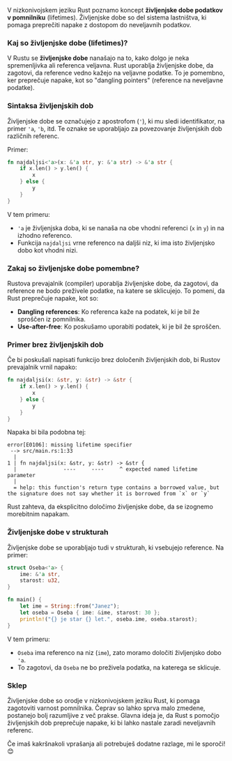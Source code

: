 V nizkonivojskem jeziku Rust poznamo koncept **življenjske dobe podatkov v pomnilniku** (lifetimes). Življenjske dobe so del sistema lastništva, ki pomaga preprečiti napake z dostopom do neveljavnih podatkov.

### Kaj so življenjske dobe (lifetimes)?

V Rustu se **življenjske dobe** nanašajo na to, kako dolgo je neka spremenljivka ali referenca veljavna. Rust uporablja življenjske dobe, da zagotovi, da reference vedno kažejo na veljavne podatke. To je pomembno, ker preprečuje napake, kot so "dangling pointers" (reference na neveljavne podatke).

### Sintaksa življenjskih dob

Življenjske dobe se označujejo z apostrofom (`'`), ki mu sledi identifikator, na primer `'a`, `'b`, itd. Te oznake se uporabljajo za povezovanje življenjskih dob različnih referenc.

Primer:

```rust
fn najdaljsi<'a>(x: &'a str, y: &'a str) -> &'a str {
    if x.len() > y.len() {
        x
    } else {
        y
    }
}
```

V tem primeru:

- `'a` je življenjska doba, ki se nanaša na obe vhodni referenci (`x` in `y`) in na izhodno referenco.
- Funkcija `najdaljsi` vrne referenco na daljši niz, ki ima isto življenjsko dobo kot vhodni nizi.

### Zakaj so življenjske dobe pomembne?

Rustova prevajalnik (compiler) uporablja življenjske dobe, da zagotovi, da reference ne bodo preživele podatke, na katere se sklicujejo. To pomeni, da Rust preprečuje napake, kot so:

- **Dangling references**: Ko referenca kaže na podatek, ki je bil že sproščen iz pomnilnika.
- **Use-after-free**: Ko poskušamo uporabiti podatek, ki je bil že sproščen.

### Primer brez življenjskih dob

Če bi poskušali napisati funkcijo brez določenih življenjskih dob, bi Rustov prevajalnik vrnil napako:

```rust
fn najdaljsi(x: &str, y: &str) -> &str {
    if x.len() > y.len() {
        x
    } else {
        y
    }
}
```

Napaka bi bila podobna tej:

```
error[E0106]: missing lifetime specifier
 --> src/main.rs:1:33
  |
1 | fn najdaljsi(x: &str, y: &str) -> &str {
  |               ----     ----     ^ expected named lifetime parameter
  |
  = help: this function's return type contains a borrowed value, but the signature does not say whether it is borrowed from `x` or `y`
```

Rust zahteva, da eksplicitno določimo življenjske dobe, da se izognemo morebitnim napakam.

### Življenjske dobe v strukturah

Življenjske dobe se uporabljajo tudi v strukturah, ki vsebujejo reference. Na primer:

```rust
struct Oseba<'a> {
    ime: &'a str,
    starost: u32,
}

fn main() {
    let ime = String::from("Janez");
    let oseba = Oseba { ime: &ime, starost: 30 };
    println!("{} je star {} let.", oseba.ime, oseba.starost);
}
```

V tem primeru:

- `Oseba` ima referenco na niz (`ime`), zato moramo določiti življenjsko dobo `'a`.
- To zagotovi, da `Oseba` ne bo preživela podatka, na katerega se sklicuje.

### Sklep

Življenjske dobe so orodje v nizkonivojskem jeziku Rust, ki pomaga zagotoviti varnost pomnilnika. Čeprav so lahko sprva malo zmedene, postanejo bolj razumljive z več prakse. Glavna ideja je, da Rust s pomočjo življenjskih dob preprečuje napake, ki bi lahko nastale zaradi neveljavnih referenc.

Če imaš kakršnakoli vprašanja ali potrebuješ dodatne razlage, mi le sporoči! 😊
